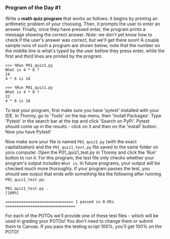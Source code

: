 ### Program of the Day #1

Write a **math quiz program** that works as follows: it begins by printing an arithmetic problem of your choosing. Then, it prompts the user to enter an answer. Finally, once they have pressed enter, the program prints a message showing the correct answer. *Note*: we don't yet know how to check if the user's answer was correct, but we'll get there soon! A couple sample runs of such a program are shown below; note that the number on the middle line is what's typed by the user before they press enter, while the first and third lines are printed by the program.

```
>>> %Run P01_quiz1.py
What is 4 * 6 ?
24
4 * 6 is 24
```

```
>>> %Run P01_quiz1.py
What is 4 * 6 ?
22
4 * 6 is 24
```

To test your program, first make sure you have 'pytest' installed with your IDE. In Thonny, go to 'Tools' on the top menu, then 'Install Packages'. Type 'Pytest' in the search bar at the top and click 'Search on PyPi'. Pytest should come up in the results - click on it and then on the 'install' button. Now you have Pytest!

Now make sure your file is named `P01_quiz1.py` (with the exact capitalization) and the `P01_quiz1_test.py` file saved to the same folder on yoru computer. Open the P01_quiz1_test.py in Thonny and click the 'Run' button to run it.  For this program, the test file only checks whether your program's output includes `What is`. In future programs, your output will be checked much more thoroughly. If your program passes the test, you should see output that ends with something like the following after running `P01_quiz1_test.py`:

```
P01_quiz1_test.py .                                                      [100%]

============================== 1 passed in 0.05s ===============================
```

For each of the POTDs we'll provide one of these test files - which will be used in grading your POTDs!  You don't need to change them or submit them to Canvas. If you pass the testing script 100%, you'll get 100% on the POTD!
